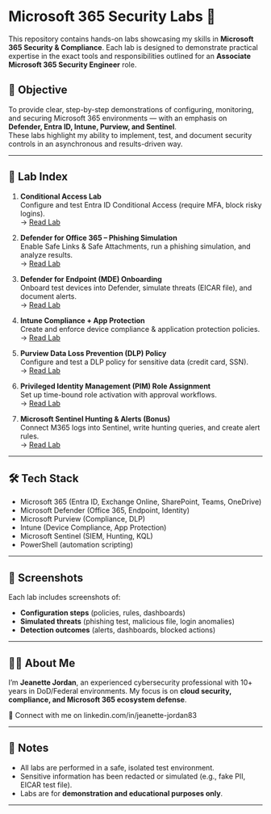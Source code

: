 # Microsoft 365 Security Labs 🚀

This repository contains hands-on labs showcasing my skills in **Microsoft 365 Security & Compliance**. Each lab is designed to demonstrate practical expertise in the exact tools and responsibilities outlined for an **Associate Microsoft 365 Security Engineer** role.

## 🎯 Objective
To provide clear, step-by-step demonstrations of configuring, monitoring, and securing Microsoft 365 environments — with an emphasis on **Defender, Entra ID, Intune, Purview, and Sentinel**.  
These labs highlight my ability to implement, test, and document security controls in an asynchronous and results-driven way.

---

## 📂 Lab Index

1. **Conditional Access Lab**  
   Configure and test Entra ID Conditional Access (require MFA, block risky logins).  
   → [Read Lab](conditional-access-lab.md)

2. **Defender for Office 365 – Phishing Simulation**  
   Enable Safe Links & Safe Attachments, run a phishing simulation, and analyze results.  
   → [Read Lab](defender-o365-lab.md)

3. **Defender for Endpoint (MDE) Onboarding**  
   Onboard test devices into Defender, simulate threats (EICAR file), and document alerts.  
   → [Read Lab](defender-endpoint-lab.md)

4. **Intune Compliance + App Protection**  
   Create and enforce device compliance & application protection policies.  
   → [Read Lab](intune-compliance-lab.md)

5. **Purview Data Loss Prevention (DLP) Policy**  
   Configure and test a DLP policy for sensitive data (credit card, SSN).  
   → [Read Lab](purview-dlp-lab.md)

6. **Privileged Identity Management (PIM) Role Assignment**  
   Set up time-bound role activation with approval workflows.  
   → [Read Lab](pim-role-lab.md)

7. **Microsoft Sentinel Hunting & Alerts (Bonus)**  
   Connect M365 logs into Sentinel, write hunting queries, and create alert rules.  
   → [Read Lab](sentinel-hunting-lab.md)

---

## 🛠️ Tech Stack
- Microsoft 365 (Entra ID, Exchange Online, SharePoint, Teams, OneDrive)  
- Microsoft Defender (Office 365, Endpoint, Identity)  
- Microsoft Purview (Compliance, DLP)  
- Intune (Device Compliance, App Protection)  
- Microsoft Sentinel (SIEM, Hunting, KQL)  
- PowerShell (automation scripting)

---

## 📸 Screenshots
Each lab includes screenshots of:
- **Configuration steps** (policies, rules, dashboards)  
- **Simulated threats** (phishing test, malicious file, login anomalies)  
- **Detection outcomes** (alerts, dashboards, blocked actions)  

---

## 🧑‍💻 About Me
I’m **Jeanette Jordan**, an experienced cybersecurity professional with 10+ years in DoD/Federal environments. My focus is on **cloud security, compliance, and Microsoft 365 ecosystem defense**.  

🔗 Connect with me on linkedin.com/in/jeanette-jordan83 

---

## 📌 Notes
- All labs are performed in a safe, isolated test environment.  
- Sensitive information has been redacted or simulated (e.g., fake PII, EICAR test file).  
- Labs are for **demonstration and educational purposes only**.  

---

